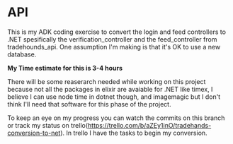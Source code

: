 # API
This is my ADK coding exercise to convert the login and feed controllers to .NET spesifically the verification_controller and the feed_controller from tradehounds_api. One assumption I'm making is that it's OK to use a new database.


**My Time estimate for this is 3-4 hours** 


There will be some reaserarch needed while working on this project because not all the packages in elixir are avaiable for .NET 
 like timex, I believe I can use node time in dotnet though, and imagemagic but I don't think I'll need that software for this phase of the project.
 
 
To keep an eye on my progress you can watch the commits on this branch or track my status on trello(https://trello.com/b/aZEy1inO/tradehands-conversion-to-net). In trello I have the tasks to begin my conversion.


